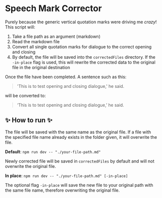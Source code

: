 # Speech Mark Corrector

Purely because the generic vertical quotation marks were driving me *crazy*! This script will:

1. Take a file path as an argument (markdown)
2. Read the markdown file
3. Convert all single quotation marks for dialogue to the correct opening and closing
4. By default, the file will be saved into the `correctedFiles` directory. If the `-in-place` flag is used, this will rewrite the corrected data to the original file in the original destination

Once the file have been completed. A sentence such as this:
>'This is to test opening and closing dialogue,' he said.
>
will be converted to:
>
>‘This is to test opening and closing dialogue,’ he said.

## :sparkles: How to run :sparkles:

The file will be saved with the same name as the original file. If a file with the specified file name already exists in the folder given, it will overwrite the file.

**Default**: `npm run dev -- "./your-file-path.md"`

Newly corrected file will be saved in `correctedFiles` by default and will not overwrite the original file.

**In place**: `npm run dev -- "./your-file-path.md" [-in-place]`

The optional flag `-in-place` will save the new file to your original path with the same file name, therefore overwriting the original file.
